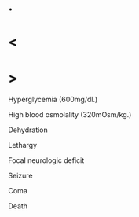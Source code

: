 # .

# <

# >

Hyperglycemia
(600mg/dl.)

High blood osmolality
(320mOsm/kg.)

Dehydration

Lethargy

Focal neurologic deficit

Seizure

Coma

Death
